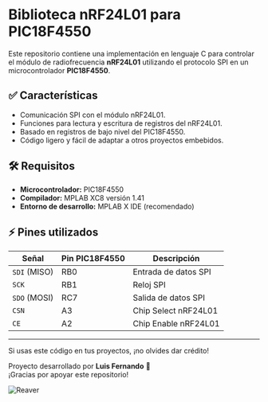 # Biblioteca nRF24L01 para PIC18F4550

Este repositorio contiene una implementación en lenguaje C para controlar el módulo de radiofrecuencia **nRF24L01** utilizando el protocolo SPI en un microcontrolador **PIC18F4550**.

## ✅ Características

- Comunicación SPI con el módulo nRF24L01.
- Funciones para lectura y escritura de registros del nRF24L01.
- Basado en registros de bajo nivel del PIC18F4550.
- Código ligero y fácil de adaptar a otros proyectos embebidos.

## 🛠️ Requisitos

- **Microcontrolador:** PIC18F4550  
- **Compilador:** MPLAB XC8 versión 1.41  
- **Entorno de desarrollo:** MPLAB X IDE (recomendado)

## ⚡ Pines utilizados

| Señal       | Pin PIC18F4550 | Descripción          |
|-------------|----------------|----------------------|
| `SDI` (MISO) | RB0            | Entrada de datos SPI |
| `SCK`        | RB1            | Reloj SPI            |
| `SDO` (MOSI) | RC7            | Salida de datos SPI  |
| `CSN`        | A3   	        | Chip Select nRF24L01 |
| `CE`         | A2             | Chip Enable nRF24L01 |


---

Si usas este código en tus proyectos, ¡no olvides dar crédito!

Proyecto desarrollado por **Luis Fernando** 🚀  
¡Gracias por apoyar este repositorio!

![Reaver](https://media.tenor.com/zZFdvazBM_YAAAAM/reaver-starcraft.gif)